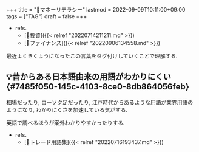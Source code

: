 +++
title = "🔖マネーリテラシー"
lastmod = 2022-09-09T10:11:00+09:00
tags = ["TAG"]
draft = false
+++

-   refs.
    -   [📝投資]({{< relref "20220714211211.md" >}})
    -   [📂ファイナンス]({{< relref "20220906134558.md" >}})

最近よくきくようになったこの言葉をタグ付けしていくことで理解する.


## 💡昔からある日本語由来の用語がわかりにくい {#7485f050-145c-4103-8ce0-8db864056feb}

相場だったり, ローソク足だったり, 江戸時代からあるような用語が業界用語のようになり, わかりにくさを加速している気がする.

英語で調べるほうが案外わかりやすかったりする.

-   refs.
    -   [📝トレード用語集]({{< relref "20220716193437.md" >}})
